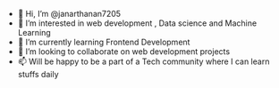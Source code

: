- 👋 Hi, I’m @janarthanan7205
- 👀 I’m interested in web development , Data science and Machine Learning
- 🌱 I’m currently learning Frontend Development
- 💞️ I’m looking to collaborate on web development projects
- 📫 Will be happy to be a part of a Tech community where I can learn stuffs daily 

<!---
janarthanan7205/janarthanan7205 is a ✨ special ✨ repository because its `README.md` (this file) appears on your GitHub profile.
You can click the Preview link to take a look at your changes.
--->
